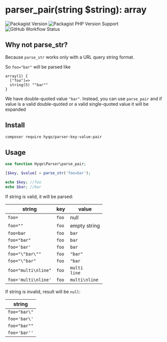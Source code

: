 # parser_pair(string $string): array
![Packagist Version](https://img.shields.io/packagist/v/hyqo/parser-key-value-pair?style=flat-square)
![Packagist PHP Version Support](https://img.shields.io/packagist/php-v/hyqo/parser-key-value-pair?style=flat-square)
![GitHub Workflow Status](https://img.shields.io/github/workflow/status/hyqo/parser-key-value-pair/run-tests?style=flat-square)
## Why not parse_str?
Because `parse_str` works only with a URL query string format.

So `foo="bar"` will be parsed like
```text
array(1) {
  ["foo"]=>
  string(5) ""bar""
}
```
We have double-quoted value `"bar"`. Instead, you can use `parse_pair` and if value is a valid double-quoted or a valid single-quoted value it will be expanded

## Install

```sh
composer require hyqo/parser-key-value-pair
```

## Usage
```php
use function Hyqo\Parser\parse_pair;

[$key, $value] = parse_str('foo=bar');

echo $key; //foo
echo $bar; //bar
```

If string is valid, it will be parsed:

| string              | key   | value              |
|---------------------|-------|--------------------|
| `foo=`              | `foo` | null               | 
| `foo=""`            | `foo` | empty string       | 
| `foo=bar`           | `foo` | `bar`              | 
| `foo="bar"`         | `foo` | `bar`              | 
| `foo='bar'`         | `foo` | `bar`              |
| `foo="\"bar\""`     | `foo` | `"bar"`            |
| `foo="\"bar"`       | `foo` | `"bar`             |
| `foo="multi\nline"` | `foo` | `multi`<br/>`line` |
| `foo='multi\nline'` | `foo` | `multi\nline`      |


If string is invalid, result will be `null`:

| string       |
|--------------|
| `foo="bar\"` | 
| `foo='bar\'` |
| `foo="bar""` |
| `foo='bar''` |
